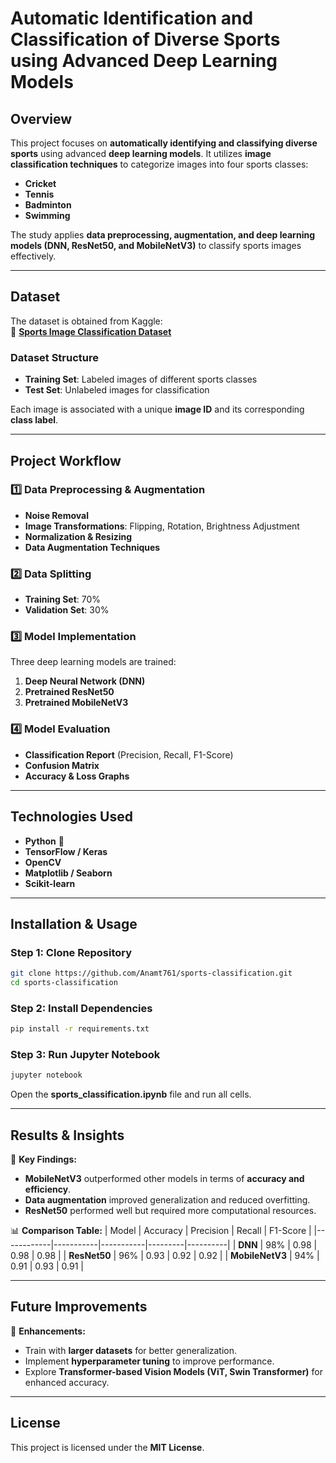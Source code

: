 # **Automatic Identification and Classification of Diverse Sports using Advanced Deep Learning Models**

## **Overview**
This project focuses on **automatically identifying and classifying diverse sports** using advanced **deep learning models**. It utilizes **image classification techniques** to categorize images into four sports classes:  
- **Cricket**  
- **Tennis**  
- **Badminton**  
- **Swimming**  

The study applies **data preprocessing, augmentation, and deep learning models (DNN, ResNet50, and MobileNetV3)** to classify sports images effectively.

---

## **Dataset**
The dataset is obtained from Kaggle:  
🔗 **[Sports Image Classification Dataset](https://www.kaggle.com/datasets/sidharkal/sports-image-classification/data)**  

### **Dataset Structure**
- **Training Set**: Labeled images of different sports classes  
- **Test Set**: Unlabeled images for classification  

Each image is associated with a unique **image ID** and its corresponding **class label**.

---

## **Project Workflow**
### **1️⃣ Data Preprocessing & Augmentation**
- **Noise Removal**
- **Image Transformations**: Flipping, Rotation, Brightness Adjustment  
- **Normalization & Resizing**  
- **Data Augmentation Techniques**

### **2️⃣ Data Splitting**
- **Training Set**: 70%  
- **Validation Set**: 30%  

### **3️⃣ Model Implementation**
Three deep learning models are trained:
1. **Deep Neural Network (DNN)**
2. **Pretrained ResNet50**
3. **Pretrained MobileNetV3**

### **4️⃣ Model Evaluation**
- **Classification Report** (Precision, Recall, F1-Score)  
- **Confusion Matrix**  
- **Accuracy & Loss Graphs**  

---

## **Technologies Used**
- **Python** 🐍  
- **TensorFlow / Keras**  
- **OpenCV**  
- **Matplotlib / Seaborn**  
- **Scikit-learn**  

---

## **Installation & Usage**
### **Step 1: Clone Repository**
```bash
git clone https://github.com/Anamt761/sports-classification.git
cd sports-classification
```

### **Step 2: Install Dependencies**
```bash
pip install -r requirements.txt
```

### **Step 3: Run Jupyter Notebook**
```bash
jupyter notebook
```
Open the **sports_classification.ipynb** file and run all cells.

---

## **Results & Insights**
📌 **Key Findings:**
- **MobileNetV3** outperformed other models in terms of **accuracy and efficiency**.  
- **Data augmentation** improved generalization and reduced overfitting.  
- **ResNet50** performed well but required more computational resources.  

📊 **Comparison Table:**
| Model       | Accuracy  | Precision | Recall  | F1-Score |
|------------|-----------|-----------|---------|----------|
| **DNN**    | 98%     | 0.98    | 0.98    | 0.98    |
| **ResNet50** | 96%  | 0.93      | 0.92    | 0.92     |
| **MobileNetV3** | 94% | 0.91   | 0.93    | 0.91     |

---

## **Future Improvements**
🚀 **Enhancements:**
- Train with **larger datasets** for better generalization.  
- Implement **hyperparameter tuning** to improve performance.  
- Explore **Transformer-based Vision Models (ViT, Swin Transformer)** for enhanced accuracy.  

---


## **License**
This project is licensed under the **MIT License**.

